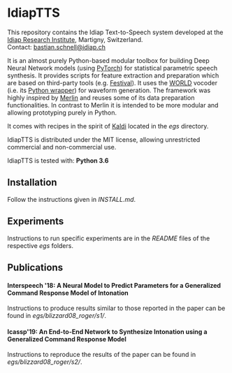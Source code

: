 # IdiapTTS
This repository contains the Idiap Text-to-Speech system developed at the [Idiap Research Institute](https://www.idiap.ch/en), Martigny, Switzerland.  
Contact: <bastian.schnell@idiap.ch>

It is an almost purely Python-based modular toolbox for building Deep Neural Network models (using [PyTorch](https://pytorch.org/)) for statistical parametric speech synthesis. It provides scripts for feature extraction and preparation which are based on third-party tools (e.g. [Festival](http://www.cstr.ed.ac.uk/projects/festival/)). It uses the [WORLD](https://github.com/mmorise/World) vocoder (i.e. its [Python wrapper](https://github.com/JeremyCCHsu/Python-Wrapper-for-World-Vocoder)) for waveform generation. The framework was highly inspired by [Merlin](https://github.com/CSTR-Edinburgh/merlin) and reuses some of its data preparation functionalities. In contrast to Merlin it is intended to be more modular and allowing prototyping purely in Python.

It comes with recipes in the spirit of [Kaldi](https://github.com/kaldi-asr/kaldi) located in the *egs* directory.

IdiapTTS is distributed under the MIT license, allowing unrestricted commercial and non-commercial use.

IdiapTTS is tested with: **Python 3.6**

## Installation
Follow the instructions given in *INSTALL.md*.

## Experiments  
Instructions to run specific experiments are in the *README* files of the respective *egs* folders.

## Publications
#### Interspeech '18: A Neural Model to Predict Parameters for a Generalized Command Response Model of Intonation
Instructions to produce results similar to those reported in the paper can be found in *egs/blizzard08_roger/s1/*.


#### Icassp'19: An End-to-End Network to Synthesize Intonation using a Generalized Command Response Model
Instructions to reproduce the results of the paper can be found in *egs/blizzard08_roger/s2/*.